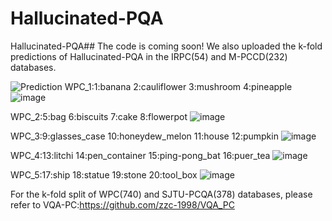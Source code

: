 # Hallucinated-PQA
Hallucinated-PQA##
The code is coming soon!
We also uploaded the k-fold predictions of Hallucinated-PQA in the IRPC(54) and M-PCCD(232) databases.


![Prediction](https://user-images.githubusercontent.com/91246967/230887584-b6b37656-0e46-4b91-a05a-0a940add6808.png)
WPC_1:1:banana
2:cauliflower
3:mushroom
4:pineapple
![image](https://user-images.githubusercontent.com/91246967/230887787-83e4989c-1747-40c0-a1fa-9e3a57f67abe.png)

WPC_2:5:bag
6:biscuits
7:cake
8:flowerpot
![image](https://user-images.githubusercontent.com/91246967/230887907-3a0eecda-d19a-4e9f-8716-0d425e1763ba.png)

WPC_3:9:glasses_case
10:honeydew_melon
11:house
12:pumpkin
![image](https://user-images.githubusercontent.com/91246967/230887993-53f38abb-6b6e-45c6-bcaa-9d774285e895.png)

WPC_4:13:litchi
14:pen_container
15:ping-pong_bat
16:puer_tea
![image](https://user-images.githubusercontent.com/91246967/230888086-865344d6-f6b3-4923-9d8f-ee34a8aeeaef.png)

WPC_5:17:ship
18:statue
19:stone
20:tool_box
![image](https://user-images.githubusercontent.com/91246967/230888144-d071e562-d940-4966-979e-17bb0b8c05dd.png)






For the k-fold split of WPC(740) and SJTU-PCQA(378) databases, please refer to VQA-PC:https://github.com/zzc-1998/VQA_PC
